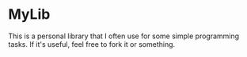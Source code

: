 MyLib
=====

This is a personal library that I often use for some simple programming tasks. If it's useful,
feel free to fork it or something.